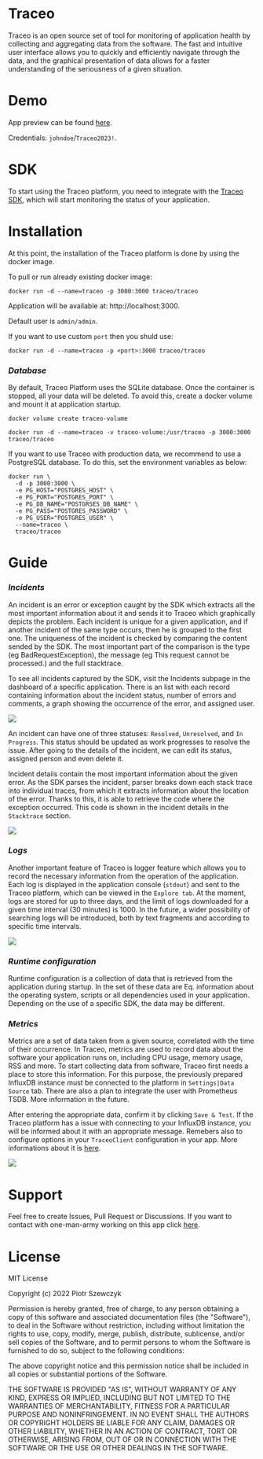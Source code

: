 # Traceo
Traceo is an open source set of tool for monitoring of application health by collecting and aggregating data from the software. The fast and intuitive user interface allows you to quickly and efficiently navigate through the data, and the graphical presentation of data allows for a faster understanding of the seriousness of a given situation.

# Demo
App preview can be found [here](http://ec2-3-74-163-234.eu-central-1.compute.amazonaws.com/). 

Credentials: `johndoe`/`Traceo2023!`. 

# SDK
To start using the Traceo platform, you need to integrate with the [Traceo SDK](https://github.com/traceo-io/traceo-node), which will start monitoring the status of your application.

# Installation
At this point, the installation of the Traceo platform is done by using the docker image.

To pull or run already existing docker image:
```
docker run -d --name=traceo -p 3000:3000 traceo/traceo
```

Application will be available at: http://localhost:3000.

Default user is `admin/admin`. 

If you want to use custom `port` then you shuld use:
```
docker run -d --name=traceo -p <port>:3000 traceo/traceo
```

### ***Database***
By default, Traceo Platform uses the SQLite database. Once the container is stopped, all your data will be deleted. To avoid this, create a docker volume and mount it at application startup.
```
docker volume create traceo-volume

docker run -d --name=traceo -v traceo-volume:/usr/traceo -p 3000:3000 traceo/traceo
```


If you want to use Traceo with production data, we recommend to use a PostgreSQL database. To do this, set the environment variables as below:

```
docker run \
  -d -p 3000:3000 \
  -e PG_HOST="POSTGRES_HOST" \
  -e PG_PORT="POSTGRES_PORT" \
  -e PG_DB_NAME="POSTGRSES_DB_NAME" \
  -e PG_PASS="POSTGRES_PASSWORD" \
  -e PG_USER="POSTGRES_USER" \
  --name=traceo \
  traceo/traceo
```
# Guide
### ***Incidents***

An incident is an error or exception caught by the SDK which extracts all the most important information about it and sends it to Traceo which graphically depicts the problem. Each incident is unique for a given application, and if another incident of the same type occurs, then he is grouped to the first one. The uniqueness of the incident is checked by comparing the content sended by the SDK. The most important part of the comparison is the type (eg BadRequestException), the message (eg This request cannot be processed.) and the full stacktrace.

To see all incidents captured by the SDK, visit the Incidents subpage in the dashboard of a specific application. There is an list with each record containing information about the incident status, number of errors and comments, a graph showing the occurrence of the error, and assigned user.

<img src="https://github.com/traceo-io/traceo/raw/develop/.github/screenshots/traceo-incidents-list.PNG">

An incident can have one of three statuses: `Resolved`, `Unresolved`, and `In Progress`. This status should be updated as work progresses to resolve the issue. After going to the details of the incident, we can edit its status, assigned person and even delete it.

Incident details contain the most important information about the given error. As the SDK parses the incident, parser breaks down each stack trace into individual traces, from which it extracts information about the location of the error. Thanks to this, it is able to retrieve the code where the exception occurred. This code is shown in the incident details in the `Stacktrace` section.

<img src="https://github.com/traceo-io/traceo/raw/develop/.github/screenshots/traceo-incident-preview.PNG">

### ***Logs***

Another important feature of Traceo is logger feature which allows you to record the necessary information from the operation of the application. Each log is displayed in the application console (`stdout`) and sent to the Traceo platform, which can be viewed in the `Explore tab`. At the moment, logs are stored for up to three days, and the limit of logs downloaded for a given time interval (30 minutes) is 1000. In the future, a wider possibility of searching logs will be introduced, both by text fragments and according to specific time intervals.

<img src="https://github.com/traceo-io/traceo/raw/develop/.github/screenshots/traceo-logs.PNG">

### ***Runtime configuration***

Runtime configuration is a collection of data that is retrieved from the application during startup. In the set of these data are Eq. information about the operating system, scripts or all dependencies used in your application. Depending on the use of a specific SDK, the data may be different.

### ***Metrics***

Metrics are a set of data taken from a given source, correlated with the time of their occurrence. In Traceo, metrics are used to record data about the software your application runs on, including CPU usage, memory usage, RSS and more. To start collecting data from software, Traceo first needs a place to store this information. For this purpose, the previously prepared InfluxDB instance must be connected to the platform in `Settings|Data Source` tab. There are also a plan to integrate the user with Prometheus TSDB. More information in the future.

After entering the appropriate data, confirm it by clicking `Save & Test`. If the Traceo platform has a issue with connecting to your InfluxDB instance, you will be informed about it with an appropriate message. Remebers also to configure options in your `TraceoClient` configuration in your app. More informations about it is [here](https://github.com/traceo-io/traceo-node).

<img src="https://github.com/traceo-io/traceo/raw/develop/.github/screenshots/traceo-metrics.PNG">

# Support

Feel free to create Issues, Pull Request or Discussions. If you want to contact with one-man-army working on this app click [here](mailto:piotr.szewczyk.software@gmail.com).

# License

MIT License

Copyright (c) 2022 Piotr Szewczyk

Permission is hereby granted, free of charge, to any person obtaining a copy
of this software and associated documentation files (the "Software"), to deal
in the Software without restriction, including without limitation the rights
to use, copy, modify, merge, publish, distribute, sublicense, and/or sell
copies of the Software, and to permit persons to whom the Software is
furnished to do so, subject to the following conditions:

The above copyright notice and this permission notice shall be included in all
copies or substantial portions of the Software.

THE SOFTWARE IS PROVIDED "AS IS", WITHOUT WARRANTY OF ANY KIND, EXPRESS OR
IMPLIED, INCLUDING BUT NOT LIMITED TO THE WARRANTIES OF MERCHANTABILITY,
FITNESS FOR A PARTICULAR PURPOSE AND NONINFRINGEMENT. IN NO EVENT SHALL THE
AUTHORS OR COPYRIGHT HOLDERS BE LIABLE FOR ANY CLAIM, DAMAGES OR OTHER
LIABILITY, WHETHER IN AN ACTION OF CONTRACT, TORT OR OTHERWISE, ARISING FROM,
OUT OF OR IN CONNECTION WITH THE SOFTWARE OR THE USE OR OTHER DEALINGS IN THE
SOFTWARE.
